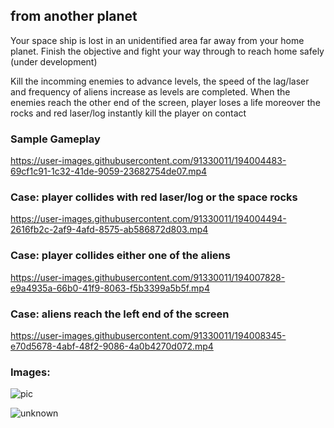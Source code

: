 ## from another planet
Your space ship is lost in an unidentified area far away from your home planet. Finish the objective and fight your way through to reach home safely (under development)

Kill the incomming enemies to advance levels, the speed of the lag/laser and frequency of aliens increase as levels are completed.
When the enemies reach the other end of the screen, player loses a life moreover the rocks and red laser/log instantly kill the player on contact

### Sample Gameplay
https://user-images.githubusercontent.com/91330011/194004483-69cf1c91-1c32-41de-9059-23682754de07.mp4

### Case: player collides with red laser/log or the space rocks 
https://user-images.githubusercontent.com/91330011/194004494-2616fb2c-2af9-4afd-8575-ab586872d803.mp4

### Case: player collides either one of the aliens 
https://user-images.githubusercontent.com/91330011/194007828-e9a4935a-66b0-41f9-8063-f5b3399a5b5f.mp4

### Case: aliens reach the left end of the screen 
https://user-images.githubusercontent.com/91330011/194008345-e70d5678-4abf-48f2-9086-4a0b4270d072.mp4

### Images:
![pic](https://user-images.githubusercontent.com/91330011/193839913-3f9d5bd5-285b-4318-810a-ccaf64f9a851.png)

![unknown](https://user-images.githubusercontent.com/91330011/192030574-85410cda-6f95-45a9-ac37-5f556b95fa60.png)

